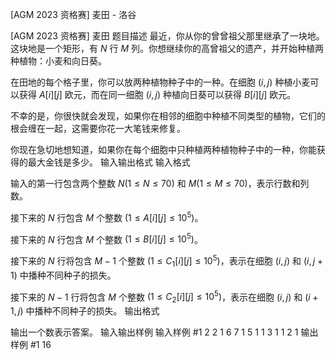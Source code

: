 



[AGM 2023 资格赛] 麦田 - 洛谷














[AGM 2023 资格赛] 麦田
题目描述
最近，你从你的曾曾祖父那里继承了一块地。这块地是一个矩形，有 $N$ 行 $M$ 列。你想继续你的高曾祖父的遗产，并开始种植两种植物：小麦和向日葵。

在田地的每个格子里，你可以放两种植物种子中的一种。在细胞 $(i,j)$ 种植小麦可以获得 $A[i][j]$ 欧元，而在同一细胞 $(i,j)$ 种植向日葵可以获得 $B[i][j]$ 欧元。

不幸的是，你很快就会发现，如果你在相邻的细胞中种植不同类型的植物，它们的根会缠在一起，这需要你花一大笔钱来修复。

你现在急切地想知道，如果你在每个细胞中只种植两种植物种子中的一种，你能获得的最大金钱是多少。
输入输出格式
输入格式

输入的第一行包含两个整数 $N(1≤N≤70)$ 和 $M(1≤M≤70)$，表示行数和列数。

接下来的 $N$ 行包含 $M$ 个整数 $(1≤A[i][j]≤10^5)$。

接下来的 $N$ 行包含 $M$ 个整数 $(1≤B[i][j]≤10^5)$。

接下来的 $N$ 行将包含 $M−1$ 个整数 $(1≤C_1[i][j]≤10^5)$，表示在细胞 $(i,j)$ 和 $(i,j+1)$ 中播种不同种子的损失。

接下来的 $N-1$ 行将包含 $M$ 个整数 $(1≤C_2[i][j]≤10^5)$，表示在细胞 $(i,j)$ 和 $(i+1,j)$ 中播种不同种子的损失。
输出格式

输出一个数表示答案。
输入输出样例
输入样例 #1
2 2
1 6
7 1
5 1
1 3
1
1
2 1
输出样例 #1
16







